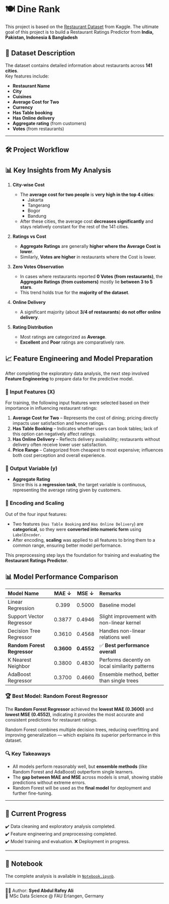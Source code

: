 # 🍽️ Dine Rank

This project is based on the [Restaurant Dataset](https://www.kaggle.com/datasets/mohdshahnawazaadil/restaurant-dataset) from Kaggle.
The ultimate goal of this project is to build a Restaurant Ratings Predictor
from **India, Pakistan, Indonesia & Bangladesh**

## 📂 Dataset Description
The dataset contains detailed information about restaurants across **141 cities**.  
Key features include:
- **Restaurant Name**  
- **City**  
- **Cuisines**  
- **Average Cost for Two**  
- **Currency**  
- **Has Table booking**  
- **Has Online delivery**  
- **Aggregate rating** (from customers)  
- **Votes** (from restaurants)

---

## 🛠️ Project Workflow

## 📊 Key Insights from My Analysis

1. **City-wise Cost**
   - The **average cost for two people** is **very high in the top 4 cities**:
     - Jakarta
     - Tangerang
     - Bogor
     - Bandung  
   - After these cities, the average cost **decreases significantly** and stays relatively constant for the rest of the 141 cities.

2. **Ratings vs Cost**
   - **Aggregate Ratings** are generally **higher where the Average Cost is lower**.  
   - Similarly, **Votes are higher** in restaurants where the Cost is lower.

3. **Zero Votes Observation**
   - In cases where restaurants reported **0 Votes (from restaurants)**, the **Aggregate Ratings (from customers)** mostly lie **between 3 to 5 stars**.  
   - This trend holds true for the **majority of the dataset**.

4. **Online Delivery**
   - A significant majority (about **3/4 of restaurants**) **do not offer online delivery**.

5. **Rating Distribution**
   - Most ratings are categorized as **Average**.  
   - **Excellent** and **Poor** ratings are comparatively rare.


## 📈 Feature Engineering and Model Preparation

After completing the exploratory data analysis, the next step involved **Feature Engineering** to prepare data for the predictive model.

### 🔹 Input Features (X)
For training, the following input features were selected based on their importance in influencing restaurant ratings:

1. **Average Cost for Two** – Represents the cost of dining; pricing directly impacts user satisfaction and hence ratings.  
2. **Has Table Booking** – Indicates whether users can book tables; lack of this option can negatively affect ratings.  
3. **Has Online Delivery** – Reflects delivery availability; restaurants without delivery often receive lower user satisfaction.  
4. **Price Range** – Categorized from cheapest to most expensive; influences both cost perception and overall experience.

### 🔹 Output Variable (y)
- **Aggregate Rating**  
  Since this is a **regression task**, the target variable is continuous, representing the average rating given by customers.

### 🔹 Encoding and Scaling
Out of the four input features:
- Two features (`Has Table Booking` and `Has Online Delivery`) are **categorical**, so they were **converted into numeric form** using `LabelEncoder`.  
- After encoding, **scaling** was applied to all features to bring them to a common range, ensuring better model performance.

This preprocessing step lays the foundation for training and evaluating the **Restaurant Ratings Predictor**.

## 📊 Model Performance Comparison

| Model Name | MAE ↓ | MSE ↓ | Remarks |
|:------------|:------:|:------:|:--------|
| Linear Regression | 0.399 | 0.5000 | Baseline model |
| Support Vector Regressor | 0.3877 | 0.4946 | Slight improvement with non-linear kernel |
| Decision Tree Regressor | 0.3610 | 0.4568 | Handles non-linear relations well |
| **Random Forest Regressor** | **0.3600** | **0.4552** | ✅ **Best performance overall** |
| K Nearest Neighbor | 0.3800 | 0.4830 | Performs decently on local similarity patterns |
| AdaBoost Regressor | 0.3700 | 0.4660 | Ensemble method, better than single trees |

### 🏆 Best Model: Random Forest Regressor

The **Random Forest Regressor** achieved the **lowest MAE (0.3600)** and **lowest MSE (0.4552)**, indicating it provides the most accurate and consistent predictions for restaurant ratings.  

Random Forest combines multiple decision trees, reducing overfitting and improving generalization — which explains its superior performance in this dataset.

### 🔍 Key Takeaways

- All models perform reasonably well, but **ensemble methods** (like Random Forest and AdaBoost) outperform single learners.  
- The **gap between MAE and MSE** across models is small, showing stable predictions without extreme errors.  
- Random Forest will be used as the **final model** for deployment and further fine-tuning.

---

## 📌 Current Progress
✔️ Data cleaning and exploratory analysis completed.  
✔️ Feature engineering and preprocessing completed.  
✔️ Model training and evaluation.
❌ Deployment in progress.

---

## 📒 Notebook
The complete analysis is available in [`Notebook.ipynb`](./Notebook.ipynb).

---
👨‍💻 Author: **Syed Abdul Rafey Ali**  
🎯 MSc Data Science @ FAU Erlangen, Germany  
